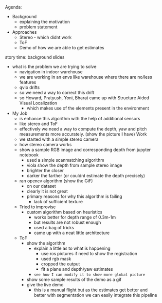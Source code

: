 
Agenda:
- Background 
	- explaining the motivation
	- problem statement
- Approaches
	- Stereo - which didnt work
	- ToF
	- Demo of how we are able to get estimates


story time:
background slides 
- what is the problem we are trying to solve 
	- navigation in indoor warehouse
	- we are working in an envs like warehouse where there are no/less features
	- qvio drifts 
	- so we need a way to correct this drift
	- so Howard, Pratyush, Yoni, Bharat came up with Structure Aided Visual Localization
		- which makes use of the elements present in the environment
- My Job 
	- is enhance this algorithm with the help of additional sensors 
	- like stereo and ToF
	- effectively we need a way to compute the depth, yaw and pitch measurements more accurately. (show the picture I have)
 Work
	- we started with a simple stereo camera 
	- how stereo camera works
	- show a sample RGB image and corresponding depth from jupyter notebook
		- used a simple scanmatching algorithm 
		- viola show the depth from sample stereo image
		- brighter the closer
		- darker the farther (or couldnt estimate the depth precisely)
	- ran opencv algorithm (show the GiF)
		- on our dataset
		- clearly it is not great
		- primary reasons for why this algorithm is failing
			- lack of sufficient texture
	- Tried to improvise
		- custom algorithm based on heuristics
			- works better for depth range of 0.3m-1m
			- but results are not robust enough
			- used a bag of tricks 
			- came up with a neat little architecture
	- ToF
		- show the algorithm
			- explain a little as to what is happening
				- use ros pictures if need to show the registration
				- used rgb mask
				- cropped the output
				- fit a plane and depth/yaw estimates
			- `see how I can modify it to show more global picture`
		- show some sample results of the demo as a gif
		- give the live demo
			- this is a manual flight but as the estimates get better and better with segmentation we can easily integrate this pipeline


